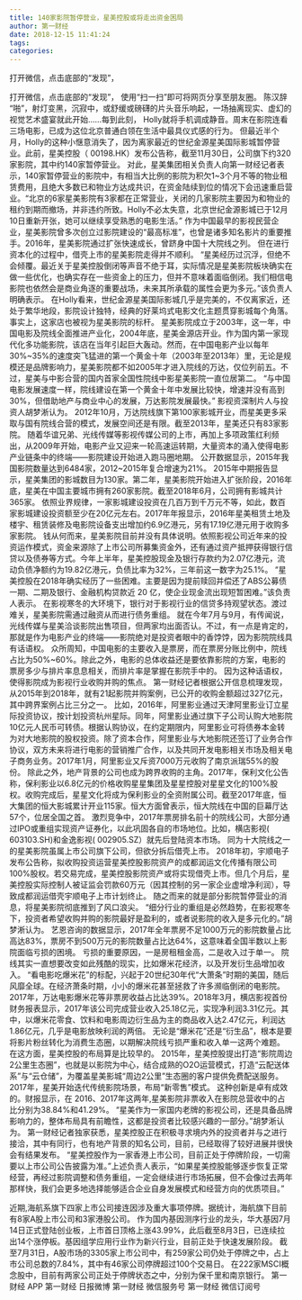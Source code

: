 ```yaml
---
title: 140家影院暂停营业，星美控股或将走出资金困局
author: 第一财经
date: 2018-12-15 11:41:24
tags: 
categories: 
---
```

打开微信，点击底部的“发现”，
<!-- more -->
打开微信，点击底部的“发现”，
使用“扫一扫”即可将网页分享至朋友圈。
陈汉辞
“啪”，射灯变黑，沉寂中，或舒缓或磅礴的片头音乐响起，一场抽离现实、虚幻的视觉艺术盛宴就此开始……每到此刻， Holly就将手机调成静音。周末在影院连看三场电影，已成为这位北京普通白领在生活中最具仪式感的行为。
但最近半个月，Holly的这种小惬意消失了，因为离家最近的世纪金源星美国际影城暂停营业。此前，星美控股（ 00198.HK）发布公告称，截至11月30日，公司旗下约320家影院，其中约140家暂停营业。
对此，星美集团相关负责人向第一财经记者表示，140家暂停营业的影院中，有相当大比例的影院为积欠1~3个月不等的物业租赁费用，且绝大多数已和物业方达成共识，在资金陆续到位的情况下会迅速重启营业。“北京的6家星美影院有3家都在正常营业，关闭的几家影院主要因为和物业的租约到期而撤场，并非违约所致。Holly不必太失意，北京世纪金源影城已于12月10日重新开张，她可以继续享受熟悉的电影生活。”
作为中国最早的影视民营企业，星美影院曾多次创立过影院建设的“最高标准”，也曾是诸多知名影片的重要推手。2016年，星美影院通过扩张快速成长，曾跻身中国十大院线之列。
但在进行资本化的过程中，借壳上市的星美影院走得并不顺利。
“星美经历过沉浮，但绝不会倾覆。最近关于星美控股倒闭等声音不绝于耳，实际情况是星美影院板块确实在做一些优化，也确实存在一些资金上的压力，但并不意味着面临倒闭。我们相信电影院也依然会是商业角逐的重要战场，未来其所承载的属性会更为多元。”该负责人明确表示。
在Holly看来，世纪金源星美国际影城几乎是完美的，不仅离家近，还处于繁华地段，影院设计独特，经典的好莱坞式电影文化主题贯穿影城每个角落。
事实上，这家店也被视为星美影院的标杆。
星美影院成立于2003年，这一年，中国电影及院线全面推进产业化，2004年底，星美金源店开业。作为国内第一家现代化多功能影院，该店在当年引起巨大轰动。然而，在中国电影产业以每年30%~35%的速度突飞猛进的第一个黄金十年（2003年至2013年）里，无论是规模还是品牌影响力，星美影院都不如2005年才进入院线的万达，仅位列前五。不过，星美与中影合营的国内首家全国性院线中影星美影院一直位居第二。
“与中国电影发展速度一样，院线建设在第一个黄金十年中发展比较快，增速并没有高到30%，但借助地产与商业中心的发展，万达影院发展最快。” 影视资深制片人与投资人胡梦淅认为。
2012年10月，万达院线旗下第100家影城开业，而星美更多采取与国有院线合营的模式，发展空间还是有限。截至2013年，星美还只有83家影院。
随着华谊兄弟、光线传媒等影视传媒公司的上市，再加上多项政策红利频出，从2009年开始，电影产业又迎来一轮高速运转期，大量资本的涌入使得电影产业链条中的终端——影院建设开始进入跑马圈地期。
公开数据显示，2015年我国影院数量达到6484家，2012~2015年复合增速为21%。
2015年中期报告显示，星美集团的影城数目为130家。第二年，星美影院开始进入扩张阶段，2016年底，星美在中国主要城市拥有260家影院。截至2018年6月，公司拥有影城共计365家。
依照业界规律，一家影城建设投资在几百万到千万元不等，如此，数百家影城建设投资额至少在20亿元左右。2017年年报显示，2016年星美租赁土地及楼宇、租赁装修及电影院设备支出增加约6.9亿港元，另有17.19亿港元用于收购多家影院。
钱从何而来，星美影院目前并没有具体说明。依照影视公司近年来的投资运作模式，资金来源除了上市公司所募集资金外，还有通过资产抵押获得银行信贷以及债券等方式。今年上半年，星美控股现金及银行存款约为2.07亿港元，流动负债净额约为19.82亿港元，负债比率为32%，三年前这一数字为25.1%。
“星美控股在2018年确实经历了一些困难。主要是因为提前赎回并偿还了ABS公募债一期、二期及银行、金融机构贷款近 20 亿，使企业现金流出现短暂困难。”该负责人表示。
在影视寒冬的大环境下，银行对于影视行业的信贷多持观望状态。渡过难关，星美影院需通过融资从而进行债务重组。
就在今年7月与9月，有传闻说，光线传媒与星美洽谈影院出售项目，但两家均出面否认。不过，有一点是肯定的，那就是作为电影产业的终端——影院绝对是投资者眼中的香饽饽，因为影院院线具有话语权。
众所周知，中国电影的主要收入是票房，而在票房分账比例中，院线占比为50%~60%。除此之外，电影的总体收益还是要依靠影院的方案，电影的票房多少与排片率息息相关，而排片率是掌握在影院手中的。
因为这种话语权，使得影院成为影视行业收购并购的焦点。
第一财经记者根据公开信息梳理发现，从2015年到2018年，就有21起影院并购案例，已公开的收购金额超过327亿元，其中跨界案例占比三分之一。
比如，2016年，阿里影业通过天津阿里影业订立星际投资协议，按计划投资杭州星际。同年，阿里影业通过旗下子公司认购大地影院10亿元人民币可转债。根据认购协议，在约定期限内，阿里影业可将债券本金转为对大地影院的股权投资。除了资本合作，阿里影业与大地影院还签订了业务合作协议，双方未来将进行电影的营销推广合作，以及共同开发电影相关市场及相关电子商务业务。2017年1月，阿里影业又斥资7000万元收购了南京派瑞55%的股份。
除此之外，地产背景的公司也成为跨界收购的主角。2017年，保利文化公告称，保利影业以6.8亿元的价格收购星星集团及星星控股对星星文化的100%股权。收购完成后，星星文化将成为保利影业的全资附属公司。截至2017年底，恒大集团的恒大影城累计开业115家。恒大方面曾表示，恒大院线在中国的巨幕厅达57个，位居全国之首。
激烈竞争中，2017年票房排名前十的院线公司，大部分通过IPO或重组实现资产证券化，以此巩固各自的市场地位。比如，横店影视( 603103.SH)和金逸影视( 002905.SZ）就先后登陆资本市场。
同为十大院线之一的星美影院虽属上市公司旗下公司，但欲分拆后借壳上市。
2018年初，宇顺电子发布公告称，拟收购投资运营星美控股影院资产的成都润运文化传播有限公司100%股权。若交易完成，星美控股影院资产或将实现借壳上市。但几个月后，星美控股实际控制人被证监会罚款60万元（因其控制的另一家企业虚增净利润），导致成都润运借壳宇顺电子上市计划终止。
随之而来的就是部分影院暂停营业的消息，将星美影院彻底推到了风口浪尖。
“细分行业的重组是必然趋势，在影视寒冬下，投资者希望收购并购的影院最好是盈利的，或者说影院的收入是多元化的。”胡梦淅认为。
艺恩咨询的数据显示，2017年全年票房不足1000万元的影院数量占比高达83%，票房不到500万元的影院数量占比达64%，这意味着全国半数以上影院面临亏损的困境。
亏损的重要原因，一是房租租金高，二是收入过于单一。
院线其实一直想要改变如此残酷的现实，比如爆米花经济，以及开发衍生品增加收入。
“看电影吃爆米花”的标配，兴起于20世纪30年代“大萧条”时期的美国，随后风靡全球。在经济萧条时期，小小的爆米花甚至拯救了许多濒临倒闭的电影院。
2017年，万达电影爆米花等非票房收益占比达39%。2018年3月，横店影视首份财务报表显示，2017年该公司完成营业收入25.18亿元，实现净利润3.31亿元。其中，以爆米花零食、饮料和电影周边衍生品为主的商品收入达2.47亿元，利润达1.86亿元，几乎是电影放映利润的两倍。
无论是“爆米花”还是“衍生品”，根本是要将影片粉丝转化为消费生态圈，以期解决院线亏损严重和收入单一这两个难题。
在这方面，星美控股的布局算是比较早的。
2015年，星美控股提出打造“影院周边2公里生态圈”，也就是以影院为中心，结合成熟的O2O运营模式，打造“云配送体系”与“云仓储”，为覆盖星美影城“周边2公里”生态圈的客户提供免费配送服务。2017年，星美开始迭代传统影院场景，布局“新零售”模式。
这种创新是卓有成效的。财报显示，在 2016、2017年这两年,星美影院非票收入在影院总营收中的占比分别为38.84%和41.29%。
“星美作为一家国内老牌的影视公司，还是具备品牌影响力的，整体布局具有前瞻性，这都是投资者比较感兴趣的一部分。”胡梦淅认为。
第一财经记者独家获悉，星美控股正在积极寻求境内外的投资者并与之进行接洽，其中有同行，也有地产背景的知名公司，目前，已经取得了较好进展并很快会有结果发布。
“星美控股作为一家香港上市公司，目前正处于停牌阶段，一切需要以上市公司公告披露为准。”上述负责人表示，“如果星美控股能够逐步恢复正常经营，再经过影院调整和债务重组，一定会继续进行市场拓展，但不会像过去两年那样快，我们会更多地选择能够适合企业自身发展模式和经营方向的优质项目。”
 
 
近期,海航系旗下四家上市公司接连因涉及重大事项停牌。据统计，海航旗下目前有8家A股上市公司和3家港股公司。
作为国内基因测序行业的龙头，华大基因7月14日正式登陆创业板，上市首日顶格上涨43.99%，此后截至8月3日，已连续拉出14个涨停板。基因组学应用行业作为新兴行业，目前正处于快速发展阶段。
截至7月31日，A股市场的3305家上市公司中，有259家公司仍处于停牌之中，占上市公司总数的7.84%，其中有46家公司停牌超过100个交易日。
在222家MSCI概念股中，目前有两家公司正处于停牌状态之中，分别为保千里和南京银行。
第一财经
APP
第一财经
日报微博
第一财经
微信服务号
第一财经
微信订阅号
